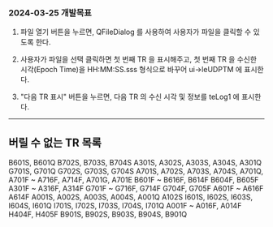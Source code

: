 
### 2024-03-25 개발목표

1. 파일 열기 버튼을 누르면, QFileDialog 를 사용하여 사용자가 파일을 클릭할 수 있도록 한다.

2. 사용자가 파일을 선택 클릭하면 첫 번째 TR 을 표시해주고, 첫 번째 TR 을 수신한 시각(Epoch Time)을 HH:MM:SS.sss 형식으로 바꾸어 ui->leUDPTM 에 표시한다.

3. "다음 TR 표시" 버튼을 누르면, 다음 TR 의 수신 시각 및 정보를 teLog1 에 표시한다.

--------------------
버릴 수 없는 TR 목록
--------------------
B601S, B601Q
B702S, B703S, B704S
A301S, A302S, A303S, A304S, A301Q
G701S, G701Q
G702S, G703S, G704S
A701S, A702S, A703S, A704S, A701Q, A701F ~ A716F, A714F, A701G, A701E
B601F ~ B616F, B614F
B604F, B605F
A301F ~ A316F, A314F
G701F ~ G716F, G714F
G704F, G705F
A601F ~ A616F
A614F
A001S, A002S, A003S, A004S, A001Q
A102S
I601S, I602S, I603S, I604S, I601Q
I701S, I702S, I703S, I704S, I701Q
A001F ~ A016F, A014F
H404F, H405F
B901S, B902S, B903S, B904S, B901Q
